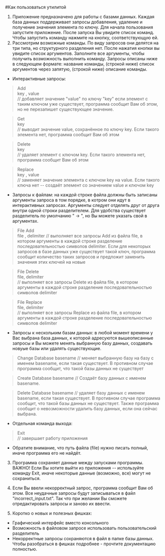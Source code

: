 #Как пользоваться утилитой
1) Приложение предназначено для работы с базами данных. Каждая база данных поддерживает запросы
добавления, удаление и получение значения элемента по ключу. Для начала пользования запустите приложение. 
После запуска Вы увидите список команд. Чтобы запустить команду нажмите на кнопку, соответствующую ей.
2) Рассмотрим возможные команды. По виду запросов они делятся на три типа, но структурного разделения нет.
После нажатия кнопки вы увидите список аргументов. Заполните все аргументы, чтобы получить возможность выполнить команду.
Запросы описаны ниже в следующем формате: название команды, (строкой ниже) список аргументов 
через запятую, (строкой ниже) описание команды.
* Интерактивные запросы:
> Add  
> key , value  
// добавляет значение "value" по ключу "key" если элемент с таким
> ключом уже существует, программа сообщит Вам об этом, но не перезапишет существующее значение.

> Get  
> key  
> // выводит значение value, сохранённое по ключу key. Если такого элемента нет, программа сообщит Вам об этом

> Delete   
> key  
> // удаляет элемент с ключом key. Если такого элемента нет, программа сообщит Вам об этом  

> Replace  
> key , value  
> // заменяет значение элемента с ключом key на value. Если такого
> ключа нет -- создаёт элемент со значением value и ключом key
 
* Запросы к файлам: на каждой строке файла должны быть записаны аргументы запроса в том порядке, в котром они идут
в интерактивных запросах. Аргументы следует отделять друг от друга внутри одной строки разделителем. Для удобства 
существует разделитель по умолчанию " -> ", но Вы можете указать свой в аргументах.

> File Add  
> file , delimiter 
> // выполняет все запросы Add из файла file, в котором аргументы в каждой строке разделение последовательностью символов
> delimiter. Если для некоторых запросов в базе данных уже существует такой ключ, программа сообщит количество таких запросов
> и предложит заменить значения этих ключей на новые

> File Delete  
> file, delimiter  
> // выполняет все запросы Delete из файла file, в котором аргументы в каждой строке разделение последовательностью символов
> delimiter
 
> File Replace  
> file, delimiter  
> // выполняет все запросы Replace из файла file, в котором аргументы в каждой строке разделение последовательностью символов
> delimiter
 
* Запросы к нескольким базам данных: в любой момент времени у Вас выбрана база данных, к которой адресуются
вышеописанные запросы и Вы можете менять выбранную базу данных, создавать новуые базы или удалять существующие.

> Change Database
> basename
> // меняет выбранную базу на базу с именем basename, если такая существует. В противном случае программа сообщит,
> что такой базы данных не существует

> Create Database
> basename
> // Создаёт базу данных с именем basename.

> Delete Database
> basename
> // удаляет базу данных с именем basename, если такая существует. В противном случае программа сообщит,
> что такой базы данных не существует. Также программа сообщит о невозможности удалить базу данных, если она сейчас выбрана.

* Отдельная команда выхода: 

> Exit   
> // завершает работу приложения

* Обратите внимание, что путь файла (file) нужно писать полный,
иначе программа его не найдёт.

3) Программа сохраняет данные между запусками программы. ВАЖНО! Если Вы хотите выйти из приложения -- используйте команду
Exit, иначе некоторые данные (возможно, все) могут не сохраниться.
4) Если Вы ввели некорректный запрос, программа сообщит Вам об этом.
Все неудачные запросы будут записываться в файл "incorrect_input.txt".
Так что при желании Вы сможете отредактировать запросы и заново их ввести.

6) Коротко о новых и полезных фишках:
* Графический интерфейс вместо консольного
* Возможность в файловом запросе использовать пользовательский разделитель
* Некорректные запросы сохраняются в файл в папке базы данных.
Чтобы разобраться в фишках подробнее - прочтите документацию полностью.